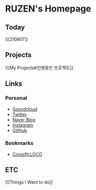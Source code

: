 # RUZEN's Homepage
## Today
![[210807]]

## Projects
![[My Projects#진행중인 프로젝트]]

## Links
### Personal
- [Soundcloud](https://soundcloud.com/gqnh9ytsbvkt)
- [Twitter](https://twitter.com/home)
- [Naver Blog](https://blog.naver.com/nachiketa3299)
- [Instagram](https://www.instagram.com/?hl=ko)
- [GitHub](https://github.com/nachiketa3299)
### Bookmarks
- [Crossfit:LOCO](https://cafe.naver.com/bomuncf)

## ETC
![[Things I Want to do]]
